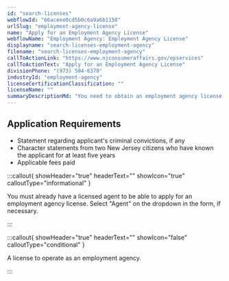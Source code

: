 ```yaml
---
id: "search-licenses"
webflowId: "66aceee0cd5b0c6a9a6b1158"
urlSlug: "employment-agency-license"
name: "Apply for an Employment Agency License"
webflowName: "Employment Agency: Employment Agency License"
displayname: "search-licenses-employment-agency"
filename: "search-licenses-employment-agency"
callToActionLink: "https://www.njconsumeraffairs.gov/epservices"
callToActionText: "Apply for an Employment Agency License"
divisionPhone: "(973) 504-6370"
industryId: "employment-agency"
licenseCertificationClassification: ""
licenseName: ""
summaryDescriptionMd: "You need to obtain an employment agency license before offering staffing services. Call or email Employment and Personnel Services to find out how to register."
---
```


## Application Requirements

- Statement regarding applicant's criminal convictions, if any
- Character statements from two New Jersey citizens who have known the applicant for at least five years
- Applicable fees paid

:::callout{ showHeader="true" headerText="" showIcon="true" calloutType="informational" }

You must already have a licensed agent to be able to apply for an employment agency license. Select "Agent" on the dropdown in the form, if necessary.

:::

:::callout{ showHeader="true" headerText="" showIcon="false" calloutType="conditional" }

A license to operate as an employment agency.

:::
